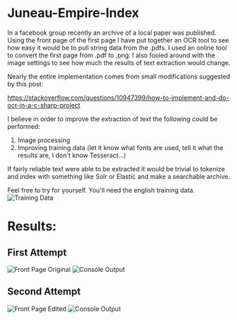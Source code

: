 # Juneau-Empire-Index

In a facebook group recently an archive of a local paper was published.  Using the front page of the first page I have put together an OCR tool to see how easy it would be to pull string data from the .pdfs. I used an online tool to convert the first page from .pdf to .png.  I also fooled around with the image settings to see how much the results of text extraction would change. 

Nearly the entire implementation comes from small modifications suggested by this post:

https://stackoverflow.com/questions/10947399/how-to-implement-and-do-ocr-in-a-c-sharp-project

I believe in order to improve the extraction of text the following could be performed:

1. Image processing
2. Improving training data (let it know what fonts are used, tell it what the results are, I don't know Tesseract...)

If fairly reliable text were able to be extracted it would be trivial to tokenize and index with something like Solr or Elastic and make a searchable archive. 

Feel free to try for yourself.  You'll need the english training data.
![Training Data](https://github.com/craigmillard/Juneau-Empire-Index/blob/master/Ocr/Ocr/Required%20Tesseract%20Files.PNG)


# Results: 

## First Attempt
![Front Page Original](https://github.com/craigmillard/Juneau-Empire-Index/blob/master/Ocr/Ocr/Newspaper/pngs/front-page-original.png)
![Console Output](https://github.com/craigmillard/Juneau-Empire-Index/blob/master/Ocr/Ocr/Newspaper/pngs/First%20OCR.PNG)

## Second Attempt
![Front Page Edited](https://github.com/craigmillard/Juneau-Empire-Index/blob/master/Ocr/Ocr/Newspaper/pngs/front-page-updated.jpg)
![Console Output](https://github.com/craigmillard/Juneau-Empire-Index/blob/master/Ocr/Ocr/Newspaper/pngs/Second%20OCR.PNG)

